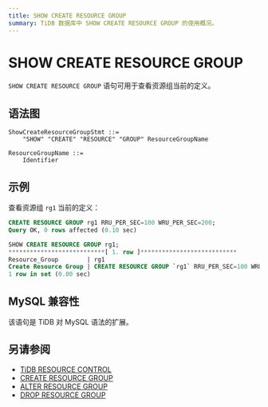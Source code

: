 ```yaml
---
title: SHOW CREATE RESOURCE GROUP
summary: TiDB 数据库中 SHOW CREATE RESOURCE GROUP 的使用概况。
---
```


# SHOW CREATE RESOURCE GROUP

`SHOW CREATE RESOURCE GROUP` 语句可用于查看资源组当前的定义。

## 语法图

```ebnf+diagram
ShowCreateResourceGroupStmt ::=
    "SHOW" "CREATE" "RESOURCE" "GROUP" ResourceGroupName

ResourceGroupName ::=
    Identifier
```

## 示例

查看资源组 `rg1` 当前的定义：

```sql
CREATE RESOURCE GROUP rg1 RRU_PER_SEC=100 WRU_PER_SEC=200;
Query OK, 0 rows affected (0.10 sec)
```

```sql
SHOW CREATE RESOURCE GROUP rg1;
***************************[ 1. row ]***************************
Resource_Group        | rg1
Create Resource Group | CREATE RESOURCE GROUP `rg1` RRU_PER_SEC=100 WRU_PER_SEC=200
1 row in set (0.00 sec)
```

## MySQL 兼容性

该语句是 TiDB 对 MySQL 语法的扩展。

## 另请参阅

* [TiDB RESOURCE CONTROL](/tidb-resource-control.md)
* [CREATE RESOURCE GROUP](/sql-statements/sql-statement-alter-resource-group.md)
* [ALTER RESOURCE GROUP](/sql-statements/sql-statement-alter-resource-group.md)
* [DROP RESOURCE GROUP](/sql-statements/sql-statement-drop-resource-group.md)
